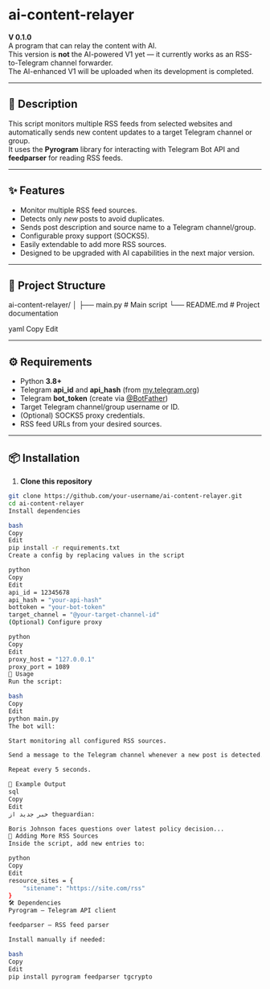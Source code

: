 # ai-content-relayer
**V 0.1.0**  
A program that can relay the content with AI.  
This version is **not** the AI-powered V1 yet — it currently works as an RSS-to-Telegram channel forwarder.  
The AI-enhanced V1 will be uploaded when its development is completed.

---

## 📌 Description
This script monitors multiple RSS feeds from selected websites and automatically sends new content updates to a target Telegram channel or group.  
It uses the **Pyrogram** library for interacting with Telegram Bot API and **feedparser** for reading RSS feeds.

---

## ✨ Features
- Monitor multiple RSS feed sources.
- Detects only *new* posts to avoid duplicates.
- Sends post description and source name to a Telegram channel/group.
- Configurable proxy support (SOCKS5).
- Easily extendable to add more RSS sources.
- Designed to be upgraded with AI capabilities in the next major version.

---

## 📂 Project Structure
ai-content-relayer/
│
├── main.py # Main script
└── README.md # Project documentation

yaml
Copy
Edit

---

## ⚙️ Requirements
- Python **3.8+**
- Telegram **api_id** and **api_hash** (from [my.telegram.org](https://my.telegram.org))
- Telegram **bot_token** (create via [@BotFather](https://t.me/BotFather))
- Target Telegram channel/group username or ID.
- (Optional) SOCKS5 proxy credentials.
- RSS feed URLs from your desired sources.

---

## 📦 Installation

1. **Clone this repository**
```bash
git clone https://github.com/your-username/ai-content-relayer.git
cd ai-content-relayer
Install dependencies

bash
Copy
Edit
pip install -r requirements.txt
Create a config by replacing values in the script

python
Copy
Edit
api_id = 12345678
api_hash = "your-api-hash"
bottoken = "your-bot-token"
target_channel = "@your-target-channel-id"
(Optional) Configure proxy

python
Copy
Edit
proxy_host = "127.0.0.1"
proxy_port = 1089
🚀 Usage
Run the script:

bash
Copy
Edit
python main.py
The bot will:

Start monitoring all configured RSS sources.

Send a message to the Telegram channel whenever a new post is detected.

Repeat every 5 seconds.

📝 Example Output
sql
Copy
Edit
خبر جدید از theguardian:

Boris Johnson faces questions over latest policy decision...
📡 Adding More RSS Sources
Inside the script, add new entries to:

python
Copy
Edit
resource_sites = {
    "sitename": "https://site.com/rss"
}
🛠 Dependencies
Pyrogram – Telegram API client

feedparser – RSS feed parser

Install manually if needed:

bash
Copy
Edit
pip install pyrogram feedparser tgcrypto
